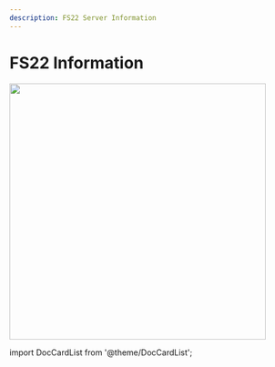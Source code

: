 ```yaml
---
description: FS22 Server Information
---
```


# FS22 Information

<div class="flex-vcenter mb-1">
<img src="https://cdn.akamai.steamstatic.com/steam/apps/1248130/header.jpg" width="450px"/>
</div>

import DocCardList from '@theme/DocCardList';

<DocCardList />
